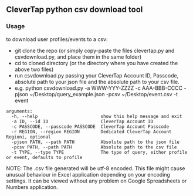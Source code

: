 ## CleverTap python csv download tool

### Usage
to download user profiles/events to a csv:
- git clone the repo (or simply copy-paste the files clevertap.py and csvdownload.py, and place them in the same folder)
- cd to cloned directory (or the directory where you have created the above two files)
- run csvdownload.py passing your CleverTap Account ID, Passcode, absolute path to your json file and the absolute path to your csv file. 
-  e.g. python csvdownload.py -a WWW-YYY-ZZZZ -c AAA-BBB-CCCC -pjson ~/Desktop/query_example.json -pcsv ~/Desktop/event.csv -t event



```
arguments:
  -h, --help                        show this help message and exit
  -a ID, --id ID                    CleverTap Account ID
  -c PASSCODE, --passcode PASSCODE  CleverTap Account Passcode
  -r REGION, --region REGION        Dedicated CleverTap Account Regioni, optional
  -pjson PATH, --path PATH          Absolute path to the json file
  -pcsv PATH, --path PATH           Absolute path to the csv file
  -t TYPE, --type TYPE              The type of query, either profile or event, defaults to profile
```

NOTE: The .csv file generated will be utf-8 encoded. This file might cause unusual behaviour in Excel application depending on your encoding settings. It can be viewed without any problem on Google Spreadsheets or Numbers application. 

